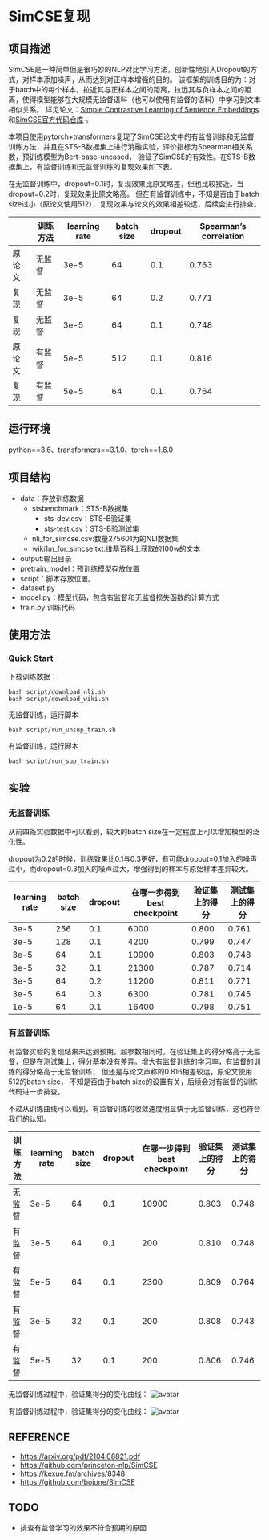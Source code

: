 # SimCSE复现

## 项目描述
SimCSE是一种简单但是很巧妙的NLP对比学习方法，创新性地引入Dropout的方式，对样本添加噪声，从而达到对正样本增强的目的。
该框架的训练目的为：对于batch中的每个样本，拉近其与正样本之间的距离，拉远其与负样本之间的距离，使得模型能够在大规模无监督语料（也可以使用有监督的语料）中学习到文本相似关系。
详见论文：[Simple Contrastive Learning of Sentence Embeddings](https://arxiv.org/abs/2104.08821)
和[SimCSE官方代码仓库](https://github.com/princeton-nlp/SimCSE) 。

本项目使用pytorch+transformers复现了SimCSE论文中的有监督训练和无监督训练方法，并且在STS-B数据集上进行消融实验，评价指标为Spearman相关系数，预训练模型为Bert-base-uncased，
验证了SimCSE的有效性。在STS-B数据集上，有监督训练和无监督训练的复现效果如下表。

在无监督训练中，dropout=0.1时，复现效果比原文略差，但也比较接近。当dropout=0.2时，复现效果比原文略高。
但在有监督训练中，不知是否由于batch size过小（原论文使用512），复现效果与论文的效果相差较远，后续会进行排查。 

| |训练方法  | learning rate  | batch size|dropout|Spearman’s correlation |
|  ---- |  ----  | ----  |  ----  | ----  |  ----  |
| 原论文  | 无监督 |3e-5|64|0.1| 0.763|
| 复现  | 无监督 |3e-5|64|0.2| 0.771|
| 复现  | 无监督 |3e-5|64|0.1| 0.748|
| 原论文  | 有监督 |5e-5|512|0.1| 0.816|
|复现    |有监督| 5e-5  | 64 |0.1|0.764|


## 运行环境
python==3.6、transformers==3.1.0、torch==1.6.0



## 项目结构
- data：存放训练数据
    - stsbenchmark：STS-B数据集
        - sts-dev.csv：STS-B验证集
        - sts-test.csv：STS-B验测试集
    - nli_for_simcse.csv:数量275601为的NLI数据集
    - wiki1m_for_simcse.txt:维基百科上获取的100w的文本
- output:输出目录 
- pretrain_model：预训练模型存放位置
- script：脚本存放位置。
- dataset.py
- model.py：模型代码，包含有监督和无监督损失函数的计算方式
- train.py:训练代码


## 使用方法
### Quick Start
下载训练数据：
```
bash script/download_nli.sh
bash script/download_wiki.sh
```

无监督训练，运行脚本
```
bash script/run_unsup_train.sh
```
有监督训练，运行脚本
```
bash script/run_sup_train.sh
```

## 实验
### 无监督训练
从前四条实验数据中可以看到，较大的batch size在一定程度上可以增加模型的泛化性。

dropout为0.2的时候，训练效果比0.1与0.3更好，有可能dropout=0.1加入的噪声过小，而dropout=0.3加入的噪声过大，增强得到的样本与原始样本差异较大。

|  learning rate  | batch size  | dropout | 在哪一步得到best checkpoint|验证集上的得分| 测试集上的得分|
|  ----  | ----  |  ----  | ----  | ----  | ----  | 
| 3e-5  | 256 |0.1|6000|0.800|0.761|
| 3e-5  | 128 |0.1|4200|0.799|0.747|
| 3e-5  | 64 |0.1|10900|0.803|0.748|
| 3e-5  | 32 |0.1|21300|0.787|0.714|
| 3e-5  | 64 |0.2|11200|0.811|0.771|
| 3e-5  | 64 |0.3|6300|0.781|0.745|
| 1e-5  | 64 |0.1|16400|0.798|0.751|


### 有监督训练
有监督实验的复现结果未达到预期，超参数相同时，在验证集上的得分略高于无监督，但是在测试集上，得分基本没有差异。增大有监督训练的学习率，有监督的训练的得分略高于无监督训练，
但还是与论文声称的0.816相差较远，原论文使用512的batch size，
不知是否由于batch size的设置有关，后续会对有监督的训练代码进一步排查。

不过从训练曲线可以看到，有监督训练的收敛速度明显快于无监督训练，这也符合我们的认知。

|训练方法|  learning rate  | batch size  | dropout | 在哪一步得到best checkpoint|验证集上的得分| 测试集上的得分|
|  ----|  ----  | ----  |  ----  | ----  | ----  | ----  | 
|无监督| 3e-5  | 64 |0.1|10900|0.803|0.748|
|有监督| 3e-5  | 64 |0.1|200|0.810|0.748|
|有监督| 5e-5  | 64 |0.1|2300|0.809|0.764|
|有监督| 3e-5  | 32 |0.1|200|0.808|0.743|
|有监督| 5e-5  | 32 |0.1|200|0.806|0.746|

无监督训练过程中，验证集得分的变化曲线：
![avatar](./image/unsup-bsz-64-lr-3e-05-dropout-0.2.jpg)

有监督训练过程中，验证集得分的变化曲线：
![avatar](./image/sup-bsz-64-lr-5e-05-dropout-0.1.jpg)

## REFERENCE
- https://arxiv.org/pdf/2104.08821.pdf
- https://github.com/princeton-nlp/SimCSE
- https://kexue.fm/archives/8348
- https://github.com/bojone/SimCSE

## TODO
- 排查有监督学习的效果不符合预期的原因






